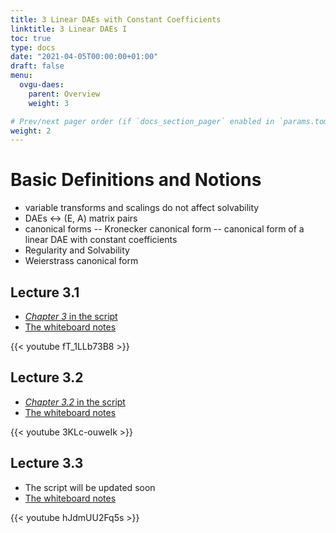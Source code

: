 ```yaml
---
title: 3 Linear DAEs with Constant Coefficients
linktitle: 3 Linear DAEs I
toc: true
type: docs
date: "2021-04-05T00:00:00+01:00"
draft: false
menu:
  ovgu-daes:
    parent: Overview
    weight: 3

# Prev/next pager order (if `docs_section_pager` enabled in `params.toml`)
weight: 2
---
```


# Basic Definitions and Notions

 * variable transforms and scalings do not affect solvability 
 * DAEs <-> (E, A) matrix pairs 
 * canonical forms -- Kronecker canonical form -- canonical form of a linear DAE with constant coefficients 
 * Regularity and Solvability
 * Weierstrass canonical form

## Lecture 3.1

 * [*Chapter 3* in the script](https://www.janheiland.de/script-daes/linear-daes-with-constant-coefficients.html)
 * [The whiteboard notes](../files/lecture-31.jpg)

{{< youtube fT_1LLb73B8 >}}

## Lecture 3.2

 * [*Chapter 3.2* in the script](https://www.janheiland.de/script-daes/linear-daes-with-constant-coefficients.html#regularity-and-solvability)
 * [The whiteboard notes](../files/lecture-32.jpg)

{{< youtube 3KLc-ouweIk >}}

## Lecture 3.3

 * The script will be updated soon
 * [The whiteboard notes](../files/lecture-33.jpg)

{{< youtube hJdmUU2Fq5s >}}

